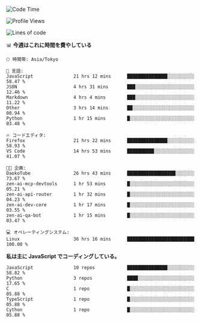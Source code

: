 <!--START_SECTION:waka-->
![Code Time](http://img.shields.io/badge/Code%20Time-262%20hrs%2039%20mins-blue)

![Profile Views](http://img.shields.io/badge/%E3%83%97%E3%83%AD%E3%83%95%E3%82%A3%E3%83%BC%E3%83%AB%E3%83%93%E3%83%A5%E3%83%BC-3-blue)

![Lines of code](https://img.shields.io/badge/%E3%80%8CHello%20World%E3%80%8D%E3%81%8B%E3%82%89%E3%80%81%E7%A7%81%E3%81%AF%E3%81%93%E3%81%86%E6%9B%B8%E3%81%84%E3%81%9F-648.0%20thousand%20%E3%82%B3%E3%83%BC%E3%83%89%E8%A1%8C-blue)

📊 **今週はこれに時間を費やしている** 

```text
🕑︎ 時間帯: Asia/Tokyo

💬 言語: 
JavaScript               21 hrs 12 mins      ███████████████░░░░░░░░░░   58.47 % 
JSON                     4 hrs 31 mins       ███░░░░░░░░░░░░░░░░░░░░░░   12.46 % 
Markdown                 4 hrs 4 mins        ███░░░░░░░░░░░░░░░░░░░░░░   11.22 % 
Other                    3 hrs 14 mins       ██░░░░░░░░░░░░░░░░░░░░░░░   08.94 % 
Python                   1 hr 15 mins        █░░░░░░░░░░░░░░░░░░░░░░░░   03.48 % 

🔥 コードエディタ: 
Firefox                  21 hrs 22 mins      ███████████████░░░░░░░░░░   58.93 % 
VS Code                  14 hrs 53 mins      ██████████░░░░░░░░░░░░░░░   41.07 % 

🐱‍💻 企画: 
DaokoTube                26 hrs 43 mins      ██████████████████░░░░░░░   73.67 % 
zen-ai-mcp-devtools      1 hr 53 mins        █░░░░░░░░░░░░░░░░░░░░░░░░   05.21 % 
zen-ai-api-router        1 hr 32 mins        █░░░░░░░░░░░░░░░░░░░░░░░░   04.23 % 
zen-ai-dev-core          1 hr 17 mins        █░░░░░░░░░░░░░░░░░░░░░░░░   03.55 % 
zen-ai-qa-bot            1 hr 15 mins        █░░░░░░░░░░░░░░░░░░░░░░░░   03.47 % 

💻 オペレーティングシステム: 
Linux                    36 hrs 16 mins      █████████████████████████   100.00 % 
```

**私は主に JavaScript でコーディングしている。** 

```text
JavaScript               10 repos            ███████████████░░░░░░░░░░   58.82 % 
Python                   3 repos             ████░░░░░░░░░░░░░░░░░░░░░   17.65 % 
C                        1 repo              █░░░░░░░░░░░░░░░░░░░░░░░░   05.88 % 
TypeScript               1 repo              █░░░░░░░░░░░░░░░░░░░░░░░░   05.88 % 
Cython                   1 repo              █░░░░░░░░░░░░░░░░░░░░░░░░   05.88 % 
```




<!--END_SECTION:waka-->
